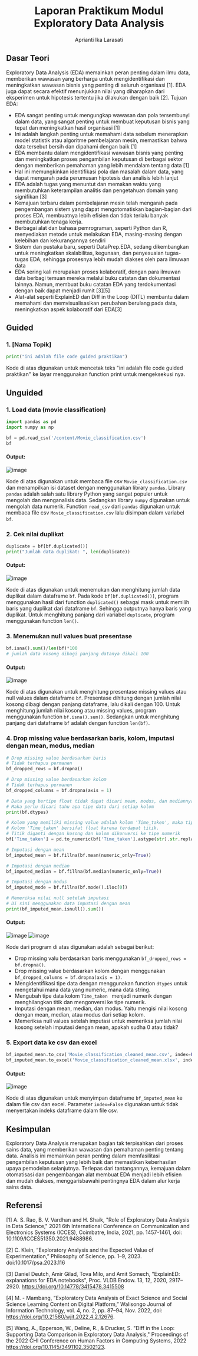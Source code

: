 # <h1 align="center">Laporan Praktikum Modul Exploratory Data Analysis</h1>
<p align="center">Aprianti Ika Larasati</p>

## Dasar Teori
Exploratory Data Analysis (EDA) memainkan peran penting dalam ilmu data, memberikan wawasan yang berharga untuk mengidentifikasi dan meningkatkan wawasan bisnis yang penting di seluruh organisasi [1]. 
EDA juga dapat secara efektif menunjukkan nilai yang diharapkan dari eksperimen untuk hipotesis tertentu jika dilakukan dengan baik [2].
Tujuan EDA: 
- EDA sangat penting untuk mengungkap wawasan dan pola tersembunyi dalam data, yang sangat penting untuk membuat keputusan bisnis yang tepat dan meningkatkan hasil organisasi [1]
- Ini adalah langkah penting untuk memahami data sebelum menerapkan model statistik atau algoritme pembelajaran mesin, memastikan bahwa data tersebut bersih dan dipahami dengan baik [1]
- EDA membantu dalam mengidentifikasi wawasan bisnis yang penting dan meningkatkan proses pengambilan keputusan di berbagai sektor dengan memberikan pemahaman yang lebih mendalam tentang data [1]
- Hal ini memungkinkan identifikasi pola dan masalah dalam data, yang dapat mengarah pada perumusan hipotesis dan analisis lebih lanjut
- EDA adalah tugas yang menuntut dan memakan waktu yang membutuhkan keterampilan analitis dan pengetahuan domain yang signifikan [3]
- Kemajuan terbaru dalam pembelajaran mesin telah mengarah pada pengembangan sistem yang dapat mengotomatiskan bagian-bagian dari proses EDA, membuatnya lebih efisien dan tidak terlalu banyak membutuhkan tenaga kerja.
- Berbagai alat dan bahasa pemrograman, seperti Python dan R, menyediakan metode untuk melakukan EDA, masing-masing dengan kelebihan dan kekurangannya sendiri
- Sistem dan pustaka baru, seperti DataPrep.EDA, sedang dikembangkan untuk meningkatkan skalabilitas, kegunaan, dan penyesuaian tugas-tugas EDA, sehingga prosesnya lebih mudah diakses oleh para ilmuwan data
- EDA sering kali merupakan proses kolaboratif, dengan para ilmuwan data berbagi temuan mereka melalui buku catatan dan dokumentasi lainnya. Namun, membuat buku catatan EDA yang terdokumentasi dengan baik dapat menjadi rumit [3][5]
- Alat-alat seperti ExplainED dan Diff in the Loop (DITL) membantu dalam memahami dan memvisualisasikan perubahan berulang pada data, meningkatkan aspek kolaboratif dari EDA[3]

## Guided 

### 1. [Nama Topik]

```python
print("ini adalah file code guided praktikan")
```
Kode di atas digunakan untuk mencetak teks "ini adalah file code guided praktikan" ke layar menggunakan function print untuk mengeksekusi nya.

## Unguided 

### 1. Load data (movie classification)

```python
import pandas as pd
import numpy as np

bf = pd.read_csv('/content/Movie_classification.csv')
bf
```
#### Output:
![image](https://github.com/user-attachments/assets/96a3588f-7c13-46bc-8359-7ca7cdcb4791)

Kode di atas digunakan untuk membaca file csv `Movie_classification.csv` dan menampilkan isi dataset dengan menggunakan library `pandas`. Library `pandas` adalah salah satu library Python yang sangat populer untuk mengolah dan menganalisis data. Sedangkan library `numpy` digunakan untuk mengolah data numerik. Function `read_csv` dari `pandas` digunakan untuk membaca file csv `Movie_classification.csv` lalu disimpan dalam variabel `bf`.

### 2. Cek nilai duplikat

```python
duplicate = bf[bf.duplicated()]
print("Jumlah data duplikat: ", len(duplicate))
```
#### Output:
![image](https://github.com/user-attachments/assets/a7896540-0c0e-4ec6-bea1-d2fe0c942b6a)


Kode di atas digunakan untuk menemukan dan menghitung jumlah data duplikat dalam dataframe `bf`. Pada kode `bf[bf.duplicated()]`, program menggunakan hasil dari function `duplicated()` sebagai mask untuk memilih baris yang duplikat dari dataframe `bf`. Sehingga outputnya hanya baris yang duplikat. Untuk menghitung panjang dari variabel `duplicate`, program menggunakan function `len()`.

### 3. Menemukan null values buat presentase

```python
bf.isna().sum()/len(bf)*100
# jumlah data kosong dibagi panjang datanya dikali 100
```
#### Output:
![image](https://github.com/user-attachments/assets/0ca8e5c8-6bd2-4267-bf3d-fc04f8f70040)


Kode di atas digunakan untuk menghitung presentase missing values atau null values dalam dataframe `bf`. Presentase dihitung dengan jumlah nilai kosong dibagi dengan panjang dataframe, lalu dikali dengan 100. Untuk menghitung jumlah nilai kosong atau missing values, program menggunakan function `bf.isna().sum()`. Sedangkan untuk menghitung panjang dari dataframe `bf` adalah dengan function `len(bf)`.

### 4. Drop missing value berdasarkan baris, kolom, imputasi dengan mean, modus, median

```python
# Drop missing value berdasarkan baris
# Tidak terhapus permanen
bf_dropped_rows = bf.dropna()

# Drop missing value berdasarkan kolom
# Tidak terhapus permanen
bf_dropped_columns = bf.dropna(axis = 1)

# Data yang bertipe float tidak dapat dicari mean, modus, dan mediannya
# Maka perlu dicari tahu apa tipe data dari setiap kolom
print(bf.dtypes)

# Kolom yang memiliki missing value adalah kolom 'Time_taken', maka tipe datanya diganti menjadi numeric
# Kolom 'Time_taken' bersifat float karena terdapat titik.
# Titik diganti dengan kosong dan kolom dikonversi ke tipe numerik
bf['Time_taken'] = pd.to_numeric(bf['Time_taken'].astype(str).str.replace('.', ''), errors='coerce')

# Imputasi dengan mean
bf_imputed_mean = bf.fillna(bf.mean(numeric_only=True))

# Imputasi dengan median
bf_imputed_median = bf.fillna(bf.median(numeric_only=True))

# Imputasi dengan modus
bf_imputed_mode = bf.fillna(bf.mode().iloc[0])

# Memeriksa nilai null setelah imputasi
# Di sini menggunakan data imputasi dengan mean
print(bf_imputed_mean.isnull().sum())
```
#### Output:
![image](https://github.com/user-attachments/assets/4b91e30a-2de7-4fd8-b687-84dca0429b79)
![image](https://github.com/user-attachments/assets/dcf3df37-0911-49d3-8347-e1743143f7cd)


Kode dari program di atas digunakan adalah sebagai berikut:
- Drop missing valu berdasarkan baris menggunakan `bf_dropped_rows = bf.dropna()`.
- Drop missing value berdasarkan kolom dengan menggunakan  `bf_dropped_columns = bf.dropna(axis = 1)`.
- Mengidentifikasi tipe data dengan menggunakan function `dtypes` untuk mengetahui mana data yang numeric, mana data string.
- Mengubah tipe data kolom `Time_taken ` menjadi numerik dengan menghilangkan titik dan mengonversi ke tipe numerik.
- Imputasi dengan mean, median, dan modus. Yaitu mengisi nilai kosong dengan mean, median, atau modus dari setiap kolom.
- Memeriksa null values setelah imputasi untuk memeriksa jumlah nilai kosong setelah imputasi dengan mean, apakah sudha 0 atau tidak?

### 5. Export data ke csv dan excel

```python
bf_imputed_mean.to_csv('Movie_classification_cleaned_mean.csv', index=False)
bf_imputed_mean.to_excel('Movie_classification_cleaned_mean.xlsx', index=False)
```
#### Output:
![image](https://github.com/user-attachments/assets/3cbe9bac-73c8-4c5f-b3a2-4d62e0d990fb)


Kode di atas digunakan untuk menyimpan dataframe `bf_imputed_mean` ke dalam file csv dan excel. Parameter `index=False` digunakan untuk tidak menyertakan indeks dataframe dalam file csv.

## Kesimpulan
Exploratory Data Analysis merupakan bagian tak terpisahkan dari proses sains data, yang memberikan wawasan dan pemahaman penting tentang data. 
Analisis ini memainkan peran penting dalam memfasilitasi pengambilan keputusan yang lebih baik dan memastikan keberhasilan upaya pemodelan selanjutnya. 
Terlepas dari tantangannya, kemajuan dalam otomatisasi dan pengembangan alat membuat EDA menjadi lebih efisien dan mudah diakses, menggarisbawahi pentingnya EDA dalam alur kerja sains data.

## Referensi
[1] A. S. Rao, B. V. Vardhan and H. Shaik, "Role of Exploratory Data Analysis in Data Science," 2021 6th International Conference on Communication and Electronics Systems (ICCES), Coimbatre, India, 2021, pp. 1457-1461, doi: 10.1109/ICCES51350.2021.9488986.

[2] C. Klein, “Exploratory Analysis and the Expected Value of Experimentation,” Philosophy of Science, pp. 1–9, 2023. doi:10.1017/psa.2023.116

[3] Daniel Deutch, Amir Gilad, Tova Milo, and Amit Somech, "ExplainED: explanations for EDA notebooks", Proc. VLDB Endow. 13, 12, 2020, 2917–2920. https://doi.org/10.14778/3415478.3415508

[4] M. - Mambang, “Exploratory Data Analysis of Exact Science and Social Science Learning Content on Digital Platform,” Walisongo Journal of Information Technology, vol. 4, no. 2, pp. 87–94, Nov. 2022, doi: https://doi.org/10.21580/wjit.2022.4.2.12676.

[5] Wang, A., Epperson, W., Deline, R., & Drucker, S. "Diff in the Loop: Supporting Data Comparison in Exploratory Data Analysis," Proceedings of the 2022 CHI Conference on Human Factors in Computing Systems, 2022 https://doi.org/10.1145/3491102.3502123.